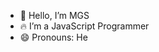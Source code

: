 - 👋 Hello, I’m MGS
- 🔥 I’m a JavaScript Programmer
- 😄 Pronouns: He



<!---
Miguelmgs/Miguelmgs is a ✨ special ✨ repository because its `README.md` (this file) appears on your GitHub profile.
You can click the Preview link to take a look at your changes.
--->
